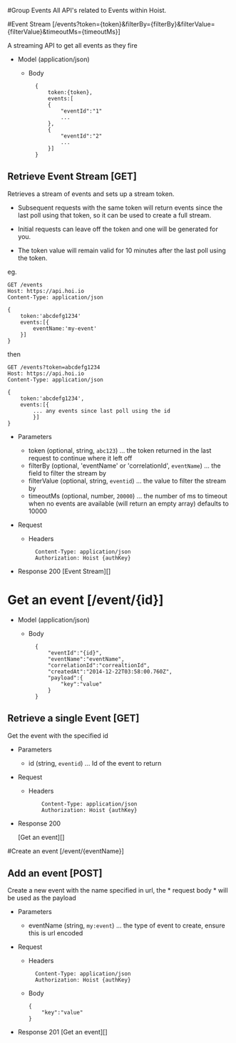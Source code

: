 #Group Events
All API's related to Events within Hoist.

#Event Stream [/events?token={token}&filterBy={filterBy}&filterValue={filterValue}&timeoutMs={timeoutMs}]

A streaming API to get all events as they fire


+ Model (application/json)

    + Body

            {
                token:{token},
                events:[
                {
                    "eventId":"1"
                    ...
                },
                {
                    "eventId":"2"
                    ...
                }]
            }


## Retrieve Event Stream [GET]

Retrieves a stream of events and sets up a stream token.
* Subsequent requests with the same token will return events since the last poll using that token, so it can be used to create a full stream.

* Initial requests can leave off the token and one will be generated for you.

* The token value will remain valid for 10 minutes after the last poll using the token.

eg.

```http
GET /events
Host: https://api.hoi.io
Content-Type: application/json

{
    token:'abcdefg1234'
    events:[{
        eventName:'my-event'
    }]
}
```
then
```http
GET /events?token=abcdefg1234
Host: https://api.hoi.io
Content-Type: application/json

{
    token:'abcdefg1234',
    events:[{
        ... any events since last poll using the id
        }]
}
```

+ Parameters

    + token (optional, string, `abc123`) ... the token returned in the last request to continue where it left off
    + filterBy (optional, 'eventName' or 'correlationId', `eventName`) ... the field to filter the stream by
    + filterValue (optional, string, `eventid`) ... the value to filter the stream by
    + timeoutMs (optional, number, `20000`) ... the number of ms to timeout when no events are available (will return an empty array) defaults to 10000

+ Request
    + Headers

            Content-Type: application/json
            Authorization: Hoist {authKey}

+ Response 200
    [Event Stream][]

# Get an event [/event/{id}]

+ Model (application/json)

    + Body

            {
                "eventId":"{id}",
                "eventName":"eventName",
                "correlationId":"correaltionId",
                "createdAt":"2014-12-22T03:58:00.760Z",
                "payload":{
                    "key":"value"
                }
            }

## Retrieve a single Event [GET]

Get the event with the specified id

+ Parameters

    + id (string, `eventid`) ... Id of the event to return

+ Request

    + Headers

              Content-Type: application/json
              Authorization: Hoist {authKey}

+ Response 200

    [Get an event][]

#Create an event [/event/{eventName}]

## Add an event [POST]

Create a new event with the name specified in url, the * request body * will be used as the payload

+ Parameters

    + eventName (string, `my:event`) ... the type of event to create, ensure this is url encoded

+ Request

    + Headers

            Content-Type: application/json
            Authorization: Hoist {authKey}

    + Body
      ```
      {
          "key":"value"
      }
      ```

+ Response 201
    [Get an event][]
